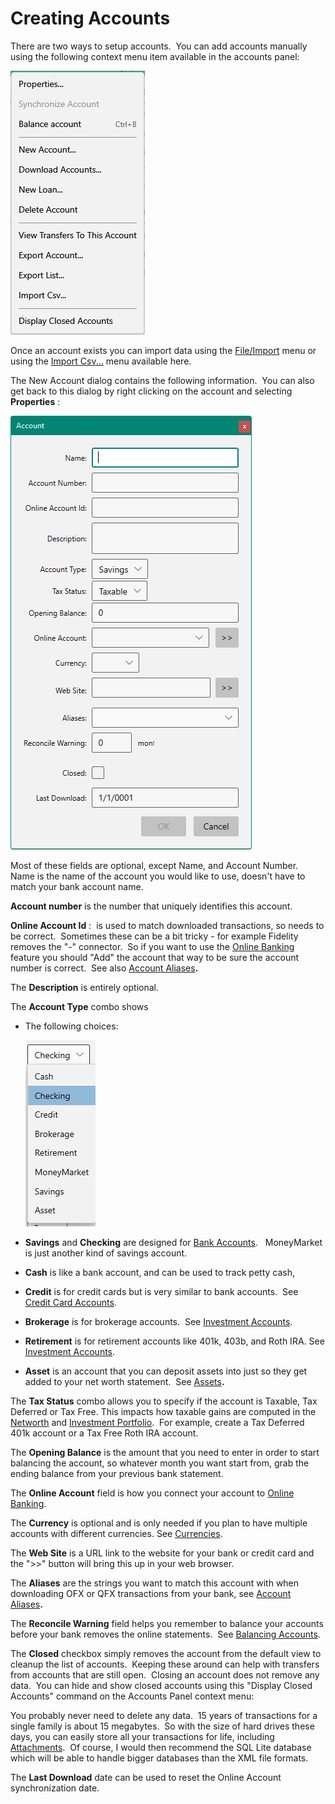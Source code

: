 # Creating Accounts

There are two ways to setup accounts.  You can add accounts manually using the following context menu item available in the accounts panel:

![](../Images/Setup%20Accounts.png)

Once an account exists you can import data using the
[File/Import](../Basics/Importing.md) menu or using the
[Import Csv...](../Accounts/CsvImport.md) menu available here.

The New Account dialog contains the following information.  You can also get back to this dialog by right clicking on the account and selecting **Properties** :

![](../Images/Setup%20Accounts1.png)

Most of these fields are optional, except Name, and Account Number.  Name is the name of the account you would like to use, doesn't have to match your bank account name.

**Account number**  is the number that uniquely identifies this account.

**Online Account Id** :  is used to match downloaded transactions, so needs to be correct.  Sometimes these can be a bit tricky - for example Fidelity removes the "-" connector.  So if you want to use the [Online Banking](OnlineBanking.md) feature you should "Add" the account that way to be sure the account number is correct.  See also [Account Aliases](AccountAliases.md)**.**

The **Description**  is entirely optional.

The **Account Type** combo shows

- The following choices:

  ![image](../Images/Setup%20Accounts2.png)

- **Savings**  and **Checking**  are designed for [Bank Accounts](BankAccounts.md).   MoneyMarket is just another kind of savings account.

- **Cash**  is like a bank account, and can be used to track petty cash,

- **Credit**  is for credit cards but is very similar to bank accounts.  See [Credit Card Accounts](CreditCardAccounts.md).

- **Brokerage** is for brokerage accounts.  See [Investment Accounts](InvestmentAccounts.md).

- **Retirement**  is for retirement accounts like 401k, 403b, and Roth IRA. See [Investment Accounts](InvestmentAccounts.md).

- **Asset**  is an account that you can deposit assets into just so they get added to your net worth statement.  See [Assets](Assets.md)**.**



The **Tax Status** combo allows you to specify if the account is Taxable, Tax Deferred or Tax Free.  This impacts how
taxable gains are computed in the [Networth](../Reports/NetworthReport.md) and [Investment Portfolio](../Reports/InvestmentPortfolio.md). 
For example, create a Tax Deferred 401k account or a Tax Free Roth IRA account.

The **Opening Balance**  is the amount that you need to enter in order to start balancing the account, so whatever month you want start from, grab the ending balance from your previous bank statement.

The **Online Account**  field is how you connect your account to [Online Banking](OnlineBanking.md). 

The **Currency**  is optional and is only needed if you plan to have multiple accounts with different currencies. See [Currencies](../Basics/Currencies.md).

The **Web Site**  is a URL link to the website for your bank or credit card and the ">>" button will bring this up in your web browser.

The **Aliases**  are the strings you want to match this account with when downloading OFX or QFX transactions from your bank, see [Account Aliases](AccountAliases.md)**.**

The **Reconcile Warning**  field helps you remember to balance your accounts before your bank removes the online statements.  See [Balancing Accounts](BalancingAccounts.md).

The **Closed**  checkbox simply removes the account from the default view to cleanup the list of accounts.  Keeping these around can help with transfers from accounts that are still open.  Closing an account does not remove any data.  You can hide and show closed accounts using this "Display Closed Accounts" command on the Accounts Panel context menu:

You probably never need to delete any data.  15 years of transactions for a single family is about 15 megabytes.  So with the size of hard drives these days, you can easily store all your transactions for life, including [Attachments](../Basics/Attachments.md).  Of course, I would then recommend the SQL Lite database which will be able to handle bigger databases than the XML file formats.

The **Last Download**  date can be used to reset the Online Account synchronization date. 


